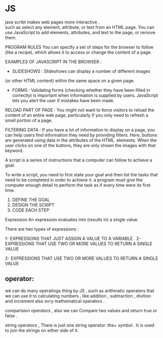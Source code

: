 # JS

java scribt makes web pages more interactive .  
such as select any element, attribute, or text from an
HTML page. 
You can use JavaScript to add
elements, attributes, and text to the
page, or remove them.

PROGRAM RULES
You can specify a set of steps for
the browser to follow (like a recipe),
which allows it to access or change the
content of a page.

EXAMPLES OF JAVASCRIPT
IN THE BROWSER :
* SLIDESHOWS : Slideshows can display a number of different images


(or other HTML content) within the same space
on a given page.

* FORMS :
Validating forms (checking whether they have been
filled in correctly) is important when information is
supplied by users. 
JavaScript lets you alert the user
if mistakes have been made.

RELOAD PART OF PAGE :
You might not want to force visitors to reload the
content of an entire web page, particularly if you
only need to refresh a small portion of a page.

FILTERING DATA :
If you have a lot of information to display on a page,
you can help users find information they need by
providing filters. Here, buttons are generated using
data in the attributes of the HTML <img> elements.
When the user clicks on one of the buttons, they are
only shown the images with that keyword.

A script is a series of instructions that a
computer can follow to achieve a goal.

To write a script, you need to first
state your goal and then list the
tasks that need to be completed in
order to achieve it.
a program must give the computer
enough detail to perform the task as if every time
were its first time.



1. DEFINE THE GOAL
2. DESIGN THE SCRIPT
3. CODE EACH STEP

Expression 
An expression evaluates into (results in) a single value.

There are two types of expressions :

1- EXPRESSIONS THAT JUST ASSIGN A
VALUE TO A VARIABLE .
2- EXPRESSIONS THAT USE TWO OR
MORE VALUES TO RETURN A
SINGLE VALUE



2- EXPRESSIONS THAT USE TWO OR
MORE VALUES TO RETURN A
SINGLE VALUE 

## operator: 
we can do many operatings thing by JS , such as arithmatic operators that we can use it to calculating numbers , like addition , subtraction , divition and increment also evry mathematical
operators .

comparision operators , also we can Compare two values and return true or false .

string operators , There is just one string operator: the+ symbol . It is used to join the strings on either side of it.
